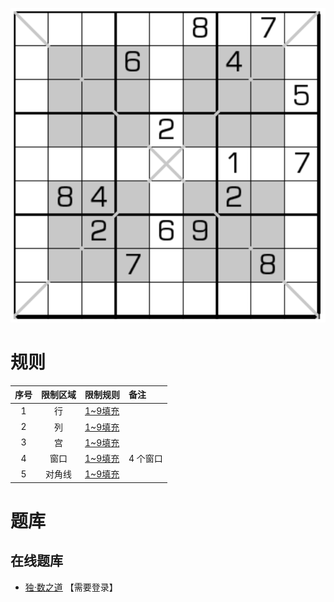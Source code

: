 ![](../../../images/sudoku/窗口+对角数独.png)

# 规则
| 序号 | 限制区域 | 限制规则 | 备注 |
| :---: | :---: | :--- | :--- |
| 1 | 行 | [1~9填充] | |
| 2 | 列 | [1~9填充] | |
| 3 | 宫 | [1~9填充] | |
| 4 | 窗口 | [1~9填充] | 4 个窗口 |
| 5 | 对角线 | [1~9填充] | |

# 题库

## 在线题库
- [独·数之道](http://www.sudokufans.org.cn/lx/game.index.php?type=winx) 【需要登录】

[1~9填充]: ../../../rules.md#1~9填充